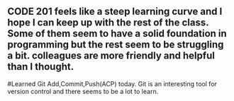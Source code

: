 ## CODE 201 feels like a steep learning curve and I hope I can keep up with the rest of the class. Some of them seem to have a solid foundation in programming but the rest seem to be struggling a bit. colleagues are more friendly and helpful than I thought.

#Learned Git Add,Commit,Push(ACP) today. Git is an interesting tool for version control and there seems to be a lot to learn. 
